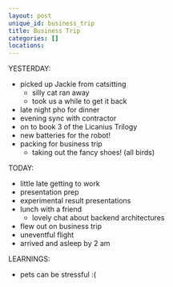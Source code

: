 ```yaml
---
layout: post
unique_id: business_trip
title: Business Trip
categories: []
locations: 
---
```


YESTERDAY:
* picked up Jackie from catsitting
  * silly cat ran away
  * took us a while to get it back
* late night pho for dinner
* evening sync with contractor
* on to book 3 of the Licanius Trilogy
* new batteries for the robot!
* packing for business trip
  * taking out the fancy shoes! (all birds)

TODAY:
* little late getting to work
* presentation prep
* experimental result presentations
* lunch with a friend
  * lovely chat about backend architectures
* flew out on business trip
* uneventful flight
* arrived and asleep by 2 am

LEARNINGS:
* pets can be stressful :(

